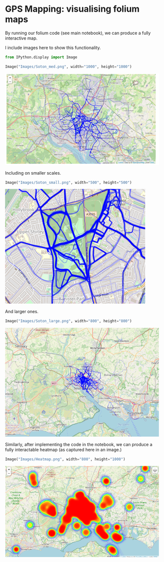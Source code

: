 # GPS Mapping: visualising folium maps

By running our folium code (see main notebook), we can produce a fully interactive map.

I include images here to show this functionality.


```python
from IPython.display import Image
```


```python
Image("Images/Soton_med.png", width="1000", height="1000")
```




    
![png](output_3_0.png)
    



Including on smaller scales.


```python
Image("Images/Soton_small.png", width="500", height="500")
```




    
![png](output_5_0.png)
    



And larger ones.


```python
Image("Images/Soton_large.png", width="800", height="800")
```




    
![png](output_7_0.png)
    



Similarly, after implementing the code in the notebook, we can produce a fully interactable heatmap (as captured here in an image.)


```python
Image("Images/Heatmap.png", width="800", height="1000")
```




    
![png](output_9_0.png)
    


